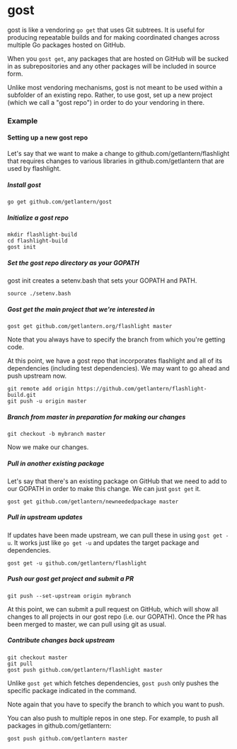 gost
==========
gost is like a vendoring `go get` that uses Git subtrees. It is useful for
producing repeatable builds and for making coordinated changes across multiple
Go packages hosted on GitHub.

When you `gost get`, any packages that are hosted on GitHub will be sucked in as
subrepositories and any other packages will be included in source form.

Unlike most vendoring mechanisms, gost is not meant to be used within a
subfolder of an existing repo. Rather, to use gost, set up a new project (which
we call a "gost repo") in order to do your vendoring in there.

### Example

#### Setting up a new gost repo

Let's say that we want to make a change to github.com/getlantern/flashlight that
requires changes to various libraries in github.com/getlantern that are used by
flashlight.

##### Install gost

```
go get github.com/getlantern/gost
```

##### Initialize a gost repo

```
mkdir flashlight-build
cd flashlight-build
gost init
```

##### Set the gost repo directory as your GOPATH

gost init creates a setenv.bash that sets your GOPATH and PATH.

```
source ./setenv.bash
```

##### Gost get the main project that we're interested in

```
gost get github.com/getlantern.org/flashlight master
```

Note that you always have to specify the branch from which you're getting code.

At this point, we have a gost repo that incorporates flashlight and all of
its dependencies (including test dependencies). We may want to go ahead and
push upstream now.

```
git remote add origin https://github.com/getlantern/flashlight-build.git
git push -u origin master
```

##### Branch from master in preparation for making our changes

```
git checkout -b mybranch master
```

Now we make our changes.

##### Pull in another existing package

Let's say that there's an existing package on GitHub that we need to add to our
GOPATH in order to make this change. We can just `gost get` it.

```
gost get github.com/getlantern/newneededpackage master
```

##### Pull in upstream updates

If updates have been made upstream, we can pull these in using `gost get -u`.
It works just like `go get -u` and updates the target package and dependencies.

```
gost get -u github.com/getlantern/flashlight
```

##### Push our gost get project and submit a PR

```
git push --set-upstream origin mybranch
```

At this point, we can submit a pull request on GitHub, which will show all
changes to all projects in our gost repo (i.e. our GOPATH). Once the PR has
been merged to master, we can pull using git as usual.

##### Contribute changes back upstream

```
git checkout master
git pull
gost push github.com/getlantern/flashlight master
```

Unlike `gost get` which fetches dependencies, `gost push` only pushes the
specific package indicated in the command.

Note again that you have to specify the branch to which you want to push.

You can also push to multiple repos in one step. For example, to push all
packages in github.com/getlantern:

```
gost push github.com/getlantern master
```